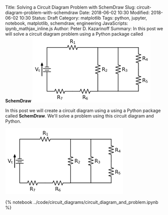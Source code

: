 Title: Solving a Circuit Diagram Problem with SchemDraw
Slug: circuit-diagram-problem-with-schemdraw
Date: 2018-06-02 10:30
Modified: 2018-06-02 10:30
Status: Draft
Category: matplotlib
Tags: python, jupyter, notebook, matplotlib, schemdraw, engineering
JavaScripts: ipynb_mathjax_inline.js
Author: Peter D. Kazarinoff
Summary: In this post we will solve a circuit diagram problem using a Python package called **SchemDraw** ![circuit diagram 7 resistors 3 loops](/posts/schemdraw/7_resistors_3_loops.png)

In this post we will create a circuit diagram using a using a Python package called **SchemDraw**. We'll solve a problem using this circuit diagram and Python.

![circuit diagram 7 resistors 3 loops](/posts/schemdraw/7_resistors_3_loops.png)

{% notebook ../code/circuit_diagrams/circuit_diagram_and_problem.ipynb %}